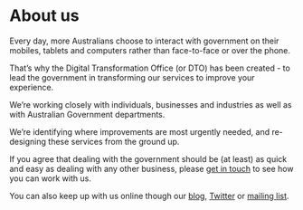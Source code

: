 About us
========

Every day, more Australians choose to interact with government on their mobiles, tablets and computers rather than face-to-face or over the phone.

That’s why the Digital Transformation Office (or DTO) has been created - to lead the government in transforming our services to improve your experience.

We’re working closely with individuals, businesses and industries as well as with Australian Government departments.

We’re identifying where improvements are most urgently needed, and re-designing these services from the ground up.

If you agree that dealing with the government should be (at least) as quick and easy as dealing with any other business, please [get in touch](engage.md) to see how you can work with us.

You can also keep up with us online though our [blog](news-media/blog.1.html), [Twitter](https://twitter.com/ausdto) or [mailing list](http://govspace.us10.list-manage.com/subscribe?u=18f172213d32ca205c7e524bd&id=172d06cc83).

